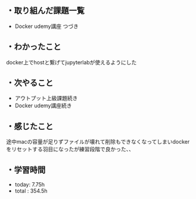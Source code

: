 ## ・取り組んだ課題一覧
- Docker udemy講座  つづき

## ・わかったこと
docker上でhostと繋げてjupyterlabが使えるようにした

## ・次やること
- アウトプット上級課題続き
- Docker udemy講座続き

## ・感じたこと
途中macの容量が足りずファイルが壊れて削除もできなくなってしまいdockerをリセットする羽目になったが練習段階で良かった、、

## ・学習時間
- today:   7.75h
- total  : 354.5h